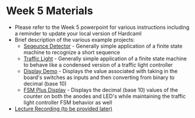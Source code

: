 # Week 5 Materials

* Please refer to the Week 5 powerpoint for various instructions including a reminder to update your local version of Hardcaml
* Brief description of the various example projects:
   * [Seqeunce Detector](https://github.com/Hardcaml-Mini-Course-at-Stevens/Course-Materials/tree/main/Week%205/SequenceDetectorFSM) - Generally simple application of a finite state machine to recognize a short sequence
   * [Traffic Light](https://github.com/Hardcaml-Mini-Course-at-Stevens/Course-Materials/tree/main/Week%205/TrafficLightFSM) - Generally simple application of a finite state machine to behave like a condensed version of a traffic light controller
   * [Display Demo](https://github.com/Hardcaml-Mini-Course-at-Stevens/Course-Materials/tree/main/Week%205/DisplayDemo) - Displays the value associated with taking in the board's switches as inputs and then converting from binary to decimal (base 10)
   * [FSM Plus Display](https://github.com/Hardcaml-Mini-Course-at-Stevens/Course-Materials/tree/main/Week%205/FSMplusDisplay) - Displays the decimal (base 10) values of the counter on both the anodes and LED's while maintaining the traffic light controller FSM behavior as well
* [Lecture Recording (to be provided later)]()
